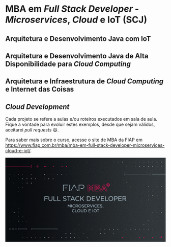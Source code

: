 # MBA em *Full Stack Developer* - *Microservices*, *Cloud* e IoT (SCJ)

## Arquitetura e Desenvolvimento Java com IoT
## Arquitetura e Desenvolvimento Java de Alta Disponibilidade para *Cloud Computing*
## Arquitetura e Infraestrutura de *Cloud Computing* e Internet das Coisas
## *Cloud Development*

Cada projeto se refere a aulas e/ou roteiros executados em sala de aula.
Fique a vontade para evoluir estes exemplos, desde que sejam válidos, aceitarei *pull requests* :smile:.

Para saber mais sobre o curso, acesse o site de MBA da FIAP em https://www.fiap.com.br/mba/mba-em-full-stack-developer-microservices-cloud-e-iot/.

![FIAP MBA](../img/full-stack.png)
